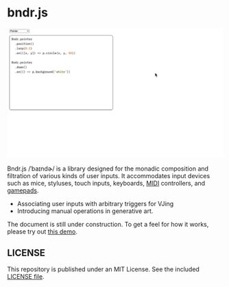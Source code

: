 # bndr.js

<div align="center">
  <img src="screenshot.gif" />
</div>

Bndr.js /ˈbaɪndɚ/ is a library designed for the monadic composition and filtration of various kinds of user inputs. It accommodates input devices such as mice, styluses, touch inputs, keyboards, [MIDI](https://developer.mozilla.org/en-US/docs/Web/API/Web_MIDI_API) controllers, and [gamepads](https://developer.mozilla.org/en-US/docs/Web/API/Gamepad_API).

- Associating user inputs with arbitrary triggers for VJing
- Introducing manual operations in generative art.

The document is still under construction. To get a feel for how it works, please try out [this demo](https://baku89.github.io/bndr-js/).

## LICENSE

This repository is published under an MIT License. See the included [LICENSE file](./LICENSE).
